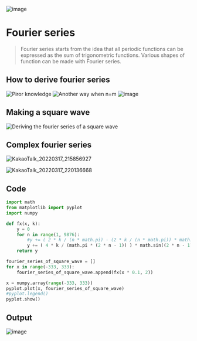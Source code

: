 ![image](https://user-images.githubusercontent.com/67142421/154940640-606a5587-61af-45b3-809f-b1b455b6f237.png)

# Fourier series
>Fourier series starts from the idea that all periodic functions can be expressed as the sum of trigonometric functions.
>Various shapes of function can be made with Fourier series.

## How to derive fourier series
![Piror knowledge](https://user-images.githubusercontent.com/67142421/154923818-be9592f1-b4aa-4b9d-b68b-a046b388e1fb.jpg)
![Another way when n=m](https://user-images.githubusercontent.com/67142421/154923847-9f294c3f-98b1-4e8c-9074-858640b37ede.jpg)
![image](https://user-images.githubusercontent.com/67142421/158894445-54f296a2-a663-42c8-8861-b05cf16bdd62.png)

## Making a square wave
![Deriving the fourier series of a square wave](https://user-images.githubusercontent.com/67142421/154939586-b14b9984-4fcd-4efc-a0a0-77ec0d4f5336.jpg)

## Complex fourier series
![KakaoTalk_20220317_215856927](https://user-images.githubusercontent.com/67142421/158814326-b5654d9b-5a70-4e6f-9be6-9e70cea4da9e.jpg)

![KakaoTalk_20220317_220136668](https://user-images.githubusercontent.com/67142421/158814349-aa196cc3-d1d2-4b70-a8e2-563bbf1b57d5.jpg)

## Code
~~~Python
import math
from matplotlib import pyplot
import numpy

def fx(x, k):
    y = 0
    for n in range(1, 9876):
        #y += ( 2 * k / (n * math.pi) - (2 * k / (n * math.pi)) * math.cos(n * math.pi) ) * math.sin(n * x)
        y += ( 4 * k / (math.pi * (2 * n - 1)) ) * math.sin((2 * n - 1) * x)
    return y

fourier_series_of_square_wave = []
for x in range(-333, 333):
    fourier_series_of_square_wave.append(fx(x * 0.1, 2))

x = numpy.array(range(-333, 333))
pyplot.plot(x, fourier_series_of_square_wave)
#pyplot.legend()
pyplot.show()
~~~

## Output
![image](https://user-images.githubusercontent.com/67142421/154935742-871c2a93-b759-40b3-9710-778fd68ae1a5.png)
